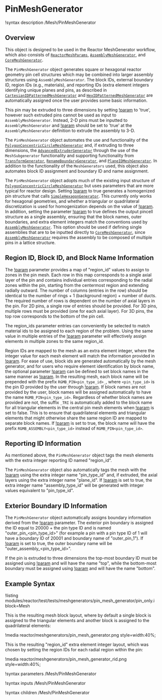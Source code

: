 # PinMeshGenerator

!syntax description /Mesh/PinMeshGenerator

## Overview

This object is designed to be used in the Reactor MeshGenerator workflow, which also consists of [`ReactorMeshParams`](ReactorMeshParams.md), [`AssemblyMeshGenerator`](AssemblyMeshGenerator.md), and [`CoreMeshGenerator`](CoreMeshGenerator.md).

The `PinMeshGenerator` object generates square or hexagonal reactor geometry pin cell structures which may be combined into larger assembly structures using `AssemblyMeshGenerator`. The block IDs, external boundary ID, region IDs (e.g., materials), and reporting IDs (extra element integers identifying unique planes and pins, as described in [`CartesianIDPatternedMeshGenerator`](CartesianIDPatternedMeshGenerator.md) and [`HexIDPatternedMeshGenerator`](HexIDPatternedMeshGenerator.md) are automatically assigned once the user provides some basic information.

This pin may be extruded to three dimensions by setting [!param](/Mesh/PinMeshGenerator/extrude) to 'true', however such extruded pins cannot be used as input to `AssemblyMeshGenerator`. Instead, 2-D pins must be inputted to `AssemblyMeshGenerator` and [!param](/Mesh/AssemblyMeshGenerator/extrude) should be set to 'true' at the `AssemblyMeshGenerator` definition to extrude the assembly to 3-D.


The `PinMeshGenerator` object automates the use and functionality of the [`PolygonConcentricCircleMeshGenerator`](PolygonConcentricCircleMeshGenerator.md) and, if extruding to three dimensions, the [`AdvancedExtruderGenerator`](AdvancedExtruderGenerator.md) through the use of the `MeshSubgenerator` functionality and supporting functionality from [`TransformGenerator`](TransformGenerator.md), [`RenameBoundaryGenerator`](RenameBoundaryGenerator.md), and [`PlaneIDMeshGenerator`](PlaneIDMeshGenerator.md). In addition to the functionality of the `MeshGenerators` used, this object also automates block ID assignment and boundary ID and name assignment.

The `PinMeshGenerator` object adopts much of the existing input structure of [`PolygonConcentricCircleMeshGenerator`](PolygonConcentricCircleMeshGenerator.md) but uses parameters that are more typical for reactor design. Setting [!param](/Mesh/PinMeshGenerator/homogenized) to true generates a homogenized pin structure that calls [`SimpleHexagonGenerator`](SimpleHexagonGenerator.md). This currently only works for hexagonal geometries, and whether a triangular or quadrilateral discretization is used for homogenization depends on the value of [!param](/Mesh/PinMeshGenerator/quad_center_elements). In addition, setting the parameter [!param](/Mesh/PinMeshGenerator/use_as_assembly) to true defines the output pincell structure as a single assembly, ensuring that the block names, outer boundaries, and extra element integers match the conventions used by [`AssemblyMeshGenerator`](AssemblyMeshGenerator.md). This option should be used if defining single assemblies that are to be inputted directly to [`CoreMeshGenerator`](CoreMeshGenerator.md), since [`AssemblyMeshGenerator`](AssemblyMeshGenerator.md) requires the assembly to be composed of multiple pins in a lattice structure.

## Region ID, Block ID, and Block Name Information

The [!param](/Mesh/PinMeshGenerator/region_ids) parameter provides a map of "region_id" values to assign to zones in the pin mesh. Each row in this map corresponds to a single axial layer of the pin and contains individual entries corresponding to the radial zones within the pin, starting from the centermost region and extending radially outward. The number of columns (entries in the row) should be identical to the number of rings + 1 (background region) + number of ducts. The required number of rows is dependent on the number of axial layers in the pin. For 2D pins, a single row of entries should be provided. For 3D pins, multiple rows must be provided (one for each axial layer). For 3D pins, the top row corresponds to the bottom of the pin cell.

The region_ids parameter entries can conveniently be selected to match material ids to be assigned to each region of the problem. Using the same value in multiple entries of the [!param](/Mesh/PinMeshGenerator/region_ids) parameter will effectively assign elements in multiple zones to the same region_id.

Region IDs are mapped to the mesh as an extra element integer, where the integer value for each mesh element will match the information provided in [!param](/Mesh/PinMeshGenerator/region_ids). For ease of use, block ids are generated automatically by the mesh generator, and for users who require element identification by block name, the optional parameter [!param](/Mesh/PinMeshGenerator/block_names) can be defined to set block names in the same manner as [!param](/Mesh/PinMeshGenerator/region_ids). In the resulting mesh, each block name will be prepended with the prefix `RGMB_PIN<pin_type_id>_`, where `<pin_type_id>` is the pin ID provided by the user through [!param](/Mesh/PinMeshGenerator/pin_type). If block names are not provided by the user, block names will be assigned automatically to have the name `RGMB_PIN<pin_type_id>`. Regardless of whether block names are provided are not, the suffix `_TRI` is automatically added to the block name for all triangular elements in the central pin mesh elements when [!param](/Mesh/PinMeshGenerator/quad_center_elements) is set to false. This is to ensure that quadrilateral elements and triangular elements that might otherwise share the same region ID are mapped to separate block names. If [!param](/Mesh/PinMeshGenerator/use_as_assembly) is set to true, the block name will have the prefix `RGMB_ASSEMBLY<pin_type_id>` instead of `RGMB_PIN<pin_type_id>`.

## Reporting ID Information

As mentioned above, the `PinMeshGenerator` object tags the mesh elements with the extra integer reporting ID named "region_id".

The `PinMeshGenerator` object also automatically tags the mesh with the [!param](/Mesh/PinMeshGenerator/pin_type) using the extra integer name "pin_type_id" and, if extruded, the axial layers using the extra integer name "plane_id". If [!param](/Mesh/PinMeshGenerator/use_as_assembly) is set to true, the extra integer name "assembly_type_id" will be generated with integer values equivalent to "pin_type_id".

## Exterior Boundary ID Information

The `PinMeshGenerator` object automatically assigns boundary information derived from the [!param](/Mesh/PinMeshGenerator/pin_type) parameter. The exterior pin boundary is assigned the ID equal to 20000 + the pin type ID and is named "outer_pin_<pin_type_id>" (for example a pin with a pin type ID of 1 will have a boundary ID of 20001 and boundary name of "outer_pin_1"). If [!param](/Mesh/PinMeshGenerator/use_as_assembly) is set to true, the outer boundary name will be "outer_assembly_<pin_type_id>".

If the pin is extruded to three dimensions the top-most boundary ID must be assigned using [!param](/Mesh/ReactorMeshParams/top_boundary_id) and will have the name "top", while the bottom-most boundary must be assigned using [!param](/Mesh/ReactorMeshParams/bottom_boundary_id) and will have the name "bottom".

## Example Syntax

!listing modules/reactor/test/tests/meshgenerators/pin_mesh_generator/pin_only.i block=Mesh

This is the resulting mesh block layout, where by default a single block is assigned to the triangular elements and another block is assigned to the quadrilateral elements:

!media reactor/meshgenerators/pin_mesh_generator.png style=width:40%;

This is the resulting "region_id" extra element integer layout, which was chosen by setting the region IDs for each radial region within the pin:

!media reactor/meshgenerators/pin_mesh_generator_rid.png style=width:40%;

!syntax parameters /Mesh/PinMeshGenerator

!syntax inputs /Mesh/PinMeshGenerator

!syntax children /Mesh/PinMeshGenerator
